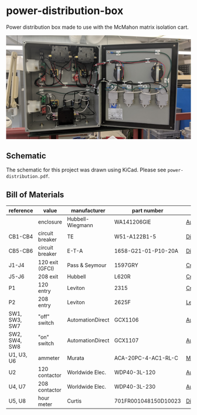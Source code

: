 # power-distribution-box

Power distribution box made to use with the McMahon matrix isolation cart.

![coverart](./cover-art.jpg)

## Schematic

The schematic for this project was drawn using KiCad.
Please see `power-distribution.pdf`.

## Bill of Materials

| reference     | value           | manufacturer     | part number          | vendors |
| ------------- | --------------- | ---------------- | -------------------- | ------- |
|               | enclosure       | Hubbell-Wiegmann | WA141206GIE          | [AutomationDirect](https://www.automationdirect.com/adc/shopping/catalog/enclosures_-z-_subpanels_-z-_thermal_management_-z-_lighting/enclosures/wall-mount_enclosures/wa141206gie)
| CB1-CB4       | circuit breaker | TE               | W51-A122B1-5         | [DigiKey](https://www.digikey.com/en/products/detail/te-connectivity-potter-brumfield-relays/W51-A122B1-5/678285)
| CB5-CB6       | circuit breaker | E-T-A            | 1658-G21-01-P10-20A  | [DigiKey](https://www.digikey.com/en/products/detail/e-t-a/1658-G21-01-P10-20A/659613)
| J1-J4         | 120 exit (GFCI) | Pass & Seymour   | 1597GRY              | [Crescent](https://www.cesco.com/Pass-Seymour-Inc-1597GRY-Pass-Seymour-1597-GRY-TradeMaster-reg-Self-Test-Duplex-GFCI-Receptacle-125-Volt-15-Amp-NEMA-5-15R-Specification-Grade-Gray/p1983117)
| J5-J6         | 208 exit        | Hubbell          | L620R                | [Crescent](https://www.cesco.com/Hubbell-Wiring-Device-Kellems-L620R-Hubbell-L620R-HubbelL-Receptacle-NEMA/p2143234)
| P1            | 120 entry       | Leviton          | 2315                 | [Crescent](https://www.cesco.com/Leviton-2315-Leviton-2315-V-0-MAX-trade-Grounding-Flanged-Inlet-Locking-Receptacle-20-Amp-125-Volt-2-Pole-3-Wire-NEMA-L5-20P-White/p2088539)
| P2            | 208 entry       | Leviton          | 2625F                | [Leviton](https://www.leviton.com/en/products/2625f)
| SW1, SW3, SW7 | "off" switch    | AutomationDirect | GCX1106              | [AutomationDirect](https://www.automationdirect.com/adc/shopping/catalog/pushbuttons_-z-_switches_-z-_indicators/22mm_metal/non-illuminated_pushbuttons_flush_-a-_extended/gcx1106)
| SW2, SW4, SW8 | "on" switch     | AutomationDirect | GCX1107              | [AutomationDirect](https://www.automationdirect.com/adc/shopping/catalog/pushbuttons_-z-_switches_-z-_indicators/22mm_metal/non-illuminated_pushbuttons_flush_-a-_extended/gcx1107)
| U1, U3, U6    | ammeter         | Murata           | ACA-20PC-4-AC1-RL-C  | [Murata](https://www.murata.com/products/productdetail?partno=ACA-20PC-4-AC1-RL-C)
| U2            | 120 contactor   | Worldwide Elec.  | WDP40-3L-120         | [AutomationDirect](https://www.automationdirect.com/adc/shopping/catalog/motor_controls/definite_purpose_contactors/definite_purpose_contactors_(25_to_60_amp)/wdp40-3l-120)
| U4, U7        | 208 contactor   | Worldwide Elec.  | WDP40-3L-230         | [AutomationDirect](https://www.automationdirect.com/adc/shopping/catalog/motor_controls/definite_purpose_contactors/definite_purpose_contactors_(25_to_60_amp)/wdp40-3l-230)
| U5, U8        | hour meter      | Curtis           | 701FR001048150D10023 | [DigiKey](https://www.digikey.com/en/products/detail/curtis-instruments-inc/701FR001048150D10023/254337)

